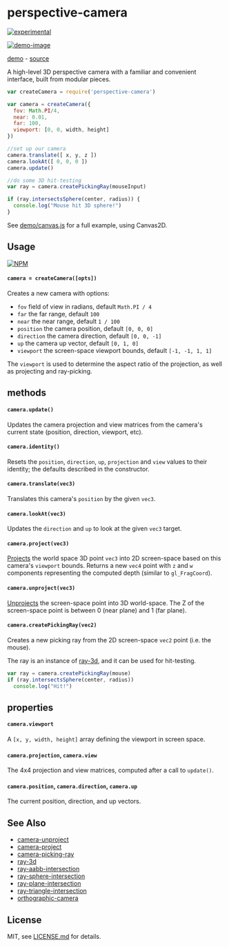 # perspective-camera

[![experimental](http://badges.github.io/stability-badges/dist/experimental.svg)](http://github.com/badges/stability-badges)

[![demo-image](http://i.imgur.com/anR1By6.png)](http://jam3.github.io/perspective-camera/)

[demo](http://jam3.github.io/perspective-camera/) - [source](demo/canvas.js)

A high-level 3D perspective camera with a familiar and convenient interface, built from modular pieces.

```js
var createCamera = require('perspective-camera')

var camera = createCamera({
  fov: Math.PI/4,
  near: 0.01,
  far: 100,
  viewport: [0, 0, width, height]
})

//set up our camera
camera.translate([ x, y, z ])
camera.lookAt([ 0, 0, 0 ])
camera.update()

//do some 3D hit-testing
var ray = camera.createPickingRay(mouseInput)

if (ray.intersectsSphere(center, radius)) {
  console.log("Mouse hit 3D sphere!")
}
```

See [demo/canvas.js](demo/canvas.js) for a full example, using Canvas2D.

## Usage

[![NPM](https://nodei.co/npm/perspective-camera.png)](https://www.npmjs.com/package/perspective-camera)

#### `camera = createCamera([opts])`

Creates a new camera with options:

- `fov` field of view in radians, default `Math.PI / 4`
- `far` the far range, default `100`
- `near` the near range, default `1 / 100`
- `position` the camera position, default `[0, 0, 0]`
- `direction` the camera direction, default `[0, 0, -1]`
- `up` the camera up vector, default `[0, 1, 0]`
- `viewport` the screen-space viewport bounds, default `[-1, -1, 1, 1]`

The `viewport` is used to determine the aspect ratio of the projection, as well as projecting and ray-picking.

## methods

#### `camera.update()`

Updates the camera projection and view matrices from the camera's current state (position, direction, viewport, etc). 

#### `camera.identity()`

Resets the `position`, `direction`, `up`, `projection` and `view` values to their identity; the defaults described in the constructor.

#### `camera.translate(vec3)`

Translates this camera's `position` by the given `vec3`.

#### `camera.lookAt(vec3)`

Updates the `direction` and `up` to look at the given `vec3` target.

#### `camera.project(vec3)`

[Projects](https://github.com/Jam3/camera-project) the world space 3D point `vec3` into 2D screen-space based on this camera's `viewport` bounds. Returns a new `vec4` point with `z` and `w` components representing the computed depth (similar to `gl_FragCoord`).

#### `camera.unproject(vec3)`

[Unprojects](https://github.com/Jam3/camera-unproject) the screen-space point into 3D world-space. The Z of the screen-space point is between 0 (near plane) and 1 (far plane).

#### `camera.createPickingRay(vec2)`

Creates a new picking ray from the 2D screen-space `vec2` point (i.e. the mouse).

The ray is an instance of [ray-3d](https://github.com/Jam3/ray-3d), and it can be used for hit-testing.

```js
var ray = camera.createPickingRay(mouse)
if (ray.intersectsSphere(center, radius))
  console.log("Hit!")
```

## properties

#### `camera.viewport`

A `[x, y, width, height]` array defining the viewport in screen space.

#### `camera.projection`, `camera.view`

The 4x4 projection and view matrices, computed after a call to `update()`. 

#### `camera.position`, `camera.direction`, `camera.up`

The current position, direction, and up vectors.

## See Also

- [camera-unproject](https://www.npmjs.com/package/camera-unproject)
- [camera-project](https://www.npmjs.com/package/camera-project)
- [camera-picking-ray](https://www.npmjs.com/package/camera-picking-ray)
- [ray-3d](https://www.npmjs.com/package/ray-3d)
- [ray-aabb-intersection](https://www.npmjs.com/package/ray-aabb-intersection)
- [ray-sphere-intersection](https://www.npmjs.com/package/ray-sphere-intersection)
- [ray-plane-intersection](https://www.npmjs.com/package/ray-plane-intersection)
- [ray-triangle-intersection](https://www.npmjs.com/package/ray-triangle-intersection)
- [orthographic-camera](https://www.npmjs.com/package/orthographic-camera)

## License

MIT, see [LICENSE.md](http://github.com/Jam3/perspective-camera/blob/master/LICENSE.md) for details.
